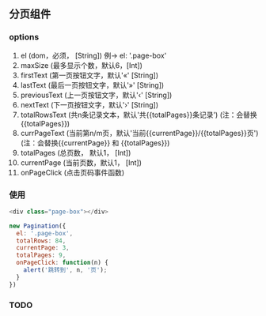 ## 分页组件

### options

1. el (dom，必须， [String]) 例-> el: '.page-box'
2. maxSize (最多显示个数，默认6，[Int])
3. firstText (第一页按钮文字，默认'&laquo;'  [String])
4. lastText (最后一页按钮文字，默认'&raquo;'  [String])
5. previousText (上一页按钮文字，默认'&lsaquo;'  [String])
6. nextText (下一页按钮文字，默认'&rsaquo;'  [String])
7. totalRowsText (共n条记录文本，默认'共{{totalPages}}条记录') (注：会替换{{totalPages}})
8. currPageText (当前第n/m页，默认'当前{{currentPage}}/{{totalPages}}页')  (注：会替换{{currentPage}} 和 {{totalPages}})
9. totalPages (总页数， 默认1， [Int])
10. currentPage (当前页数，默认1， [Int])
11. onPageClick (点击页码事件函数)

### 使用

```js
<div class="page-box"></div>

new Pagination({
  el: '.page-box',
  totalRows: 84, 
  currentPage: 3,  
  totalPages: 9,
  onPageClick: function(n) {
    alert('跳转到', n, '页');
  }
})
```

### TODO